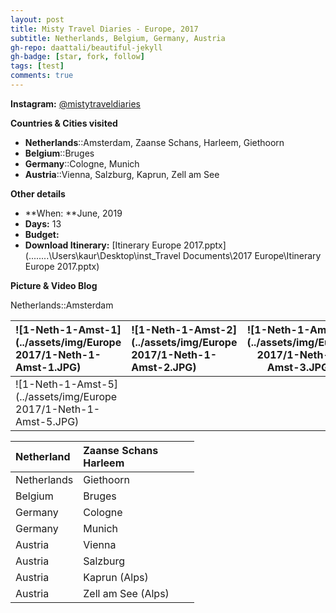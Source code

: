 ```yaml
---
layout: post
title: Misty Travel Diaries - Europe, 2017
subtitle: Netherlands, Belgium, Germany, Austria
gh-repo: daattali/beautiful-jekyll
gh-badge: [star, fork, follow]
tags: [test]
comments: true
---
```


**Instagram:** [@mistytraveldiaries](https://www.instagram.com/mistytraveldiaries/)



**Countries & Cities visited**

* **Netherlands**::Amsterdam, Zaanse Schans, Harleem, Giethoorn<br />
* **Belgium**::Bruges<br />
* **Germany**::Cologne, Munich<br />
* **Austria**::Vienna, Salzburg, Kaprun, Zell am See



**Other details**

* **When: **June, 2019
* **Days:** 13
* **Budget:** 
* **Download Itinerary:** [Itinerary Europe 2017.pptx](..\..\..\..\Users\kaur\Desktop\inst\_Travel Documents\2017 Europe\Itinerary Europe 2017.pptx) 



**Picture & Video Blog**

Netherlands::Amsterdam

| ![1-Neth-1-Amst-1](../assets/img/Europe 2017/1-Neth-1-Amst-1.JPG) | ![1-Neth-1-Amst-2](../assets/img/Europe 2017/1-Neth-1-Amst-2.JPG) | ![1-Neth-1-Amst-3](../assets/img/Europe 2017/1-Neth-1-Amst-3.JPG) | ![1-Neth-1-Amst-4](../assets/img/Europe 2017/1-Neth-1-Amst-4.JPG) |
| :------ |:--- | ------- | ------- |
| ![1-Neth-1-Amst-5](../assets/img/Europe 2017/1-Neth-1-Amst-5.JPG) |                                                              |                                                              |                                                              |







| Netherland  | Zaanse Schans<br />Harleem |      |      |
| :---------- | :------------------------- | ---- | ---- |
| Netherlands | Giethoorn                  |      |      |
| Belgium     | Bruges                     |      |      |
| Germany     | Cologne                    |      |      |
| Germany     | Munich                     |      |      |
| Austria     | Vienna                     |      |      |
| Austria     | Salzburg                   |      |      |
| Austria     | Kaprun (Alps)              |      |      |
| Austria     | Zell am See (Alps)         |      |      |



